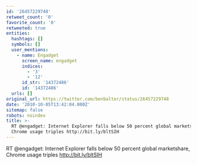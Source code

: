 ```yaml
---
id: '26457229748'
retweet_count: '0'
favorite_count: '0'
retweeted: true
entities:
  hashtags: []
  symbols: []
  user_mentions:
    - name: Engadget
      screen_name: engadget
      indices:
        - '3'
        - '12'
      id_str: '14372486'
      id: '14372486'
  urls: []
original_url: https://twitter.com/benbalter/status/26457229748
date: '2010-10-05T13:42:04.000Z'
sitemap: false
robots: noindex
title: >-
  RT @engadget: Internet Explorer falls below 50 percent global marketshare,
  Chrome usage triples http://bit.ly/bltSIH
---
```


RT @engadget: Internet Explorer falls below 50 percent global marketshare, Chrome usage triples http://bit.ly/bltSIH
